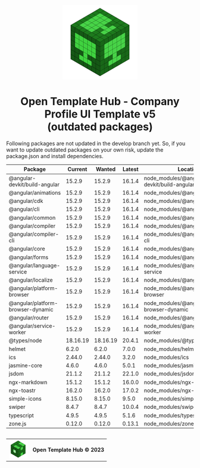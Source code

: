 <p align="center">
  <a href="https://opentemplatehub.com">
    <img src="https://raw.githubusercontent.com/open-template-hub/open-template-hub.github.io/master/assets/logo/ui/web-ui-logo.png" alt="Logo" width=200>
  </a>
</p>


<h1 align="center">
Open Template Hub - Company Profile UI Template v5
  <br/>
(outdated packages)
</h1>

Following packages are not updated in the develop branch yet. So, if you want to update outdated packages on your own risk, update the package.json and install dependencies.

| Package | Current | Wanted | Latest | Location |
| --- | --- | --- | --- | --- |
| @angular-devkit/build-angular | 15.2.9 | 15.2.9 | 16.1.4 | node_modules/@angular-devkit/build-angular |
| @angular/animations | 15.2.9 | 15.2.9 | 16.1.4 | node_modules/@angular/animations |
| @angular/cdk | 15.2.9 | 15.2.9 | 16.1.4 | node_modules/@angular/cdk |
| @angular/cli | 15.2.9 | 15.2.9 | 16.1.4 | node_modules/@angular/cli |
| @angular/common | 15.2.9 | 15.2.9 | 16.1.4 | node_modules/@angular/common |
| @angular/compiler | 15.2.9 | 15.2.9 | 16.1.4 | node_modules/@angular/compiler |
| @angular/compiler-cli | 15.2.9 | 15.2.9 | 16.1.4 | node_modules/@angular/compiler-cli |
| @angular/core | 15.2.9 | 15.2.9 | 16.1.4 | node_modules/@angular/core |
| @angular/forms | 15.2.9 | 15.2.9 | 16.1.4 | node_modules/@angular/forms |
| @angular/language-service | 15.2.9 | 15.2.9 | 16.1.4 | node_modules/@angular/language-service |
| @angular/localize | 15.2.9 | 15.2.9 | 16.1.4 | node_modules/@angular/localize |
| @angular/platform-browser | 15.2.9 | 15.2.9 | 16.1.4 | node_modules/@angular/platform-browser |
| @angular/platform-browser-dynamic | 15.2.9 | 15.2.9 | 16.1.4 | node_modules/@angular/platform-browser-dynamic |
| @angular/router | 15.2.9 | 15.2.9 | 16.1.4 | node_modules/@angular/router |
| @angular/service-worker | 15.2.9 | 15.2.9 | 16.1.4 | node_modules/@angular/service-worker |
| @types/node | 18.16.19 | 18.16.19 | 20.4.1 | node_modules/@types/node |
| helmet | 6.2.0 | 6.2.0 | 7.0.0 | node_modules/helmet |
| ics | 2.44.0 | 2.44.0 | 3.2.0 | node_modules/ics |
| jasmine-core | 4.6.0 | 4.6.0 | 5.0.1 | node_modules/jasmine-core |
| jsdom | 21.1.2 | 21.1.2 | 22.1.0 | node_modules/jsdom |
| ngx-markdown | 15.1.2 | 15.1.2 | 16.0.0 | node_modules/ngx-markdown |
| ngx-toastr | 16.2.0 | 16.2.0 | 17.0.2 | node_modules/ngx-toastr |
| simple-icons | 8.15.0 | 8.15.0 | 9.5.0 | node_modules/simple-icons |
| swiper | 8.4.7 | 8.4.7 | 10.0.4 | node_modules/swiper |
| typescript | 4.9.5 | 4.9.5 | 5.1.6 | node_modules/typescript |
| zone.js | 0.12.0 | 0.12.0 | 0.13.1 | node_modules/zone.js |

<table align="right"><tr><td><a href="https://opentemplatehub.com"><img src="https://raw.githubusercontent.com/open-template-hub/open-template-hub.github.io/master/assets/logo/brand-logo.png" width="50px" alt="oth"/></a></td><td><b>Open Template Hub © 2023</b></td></tr></table>

